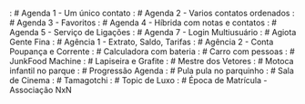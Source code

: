 [](base/014/Readme.md) : # Agenda 1 - Um único contato
[](base/015/Readme.md) : # Agenda 2 - Varios contatos ordenados
[](base/016/Readme.md) : # Agenda 3 - Favoritos
[](base/017/Readme.md) : # Agenda 4 - Híbrida com notas e contatos
[](base/019/Readme.md) : # Agenda 5 - Serviço de Ligações
[](base/020/Readme.md) : # Agenda 7 - Login Multiusuário
[](base/008/Readme.md) : # Agiota Gente Fina
[](base/007/Readme.md) : # Agência 1 - Extrato, Saldo, Tarifas
[](base/013/Readme.md) : # Agência 2 - Conta Poupança e Corrente
[](base/001/Readme.md) : # Calculadora com bateria
[](base/002/Readme.md) : # Carro com pessoas
[](base/011/Readme.md) : # JunkFood Machine
[](base/004/Readme.md) : # Lapiseira e Grafite
[](base/005/Readme.md) : # Mestre dos Vetores
[](base/003/Readme.md) : # Motoca infantil no parque
[](base/018/Readme.md) : # Progressão Agenda
[](base/009/Readme.md) : # Pula pula no parquinho
[](base/010/Readme.md) : # Sala de Cinema
[](base/006/Readme.md) : # Tamagotchi
[](base/012/Readme.md) : # Topic de Luxo
[](base/021/Readme.md) : # Época de Matrícula - Associação NxN
